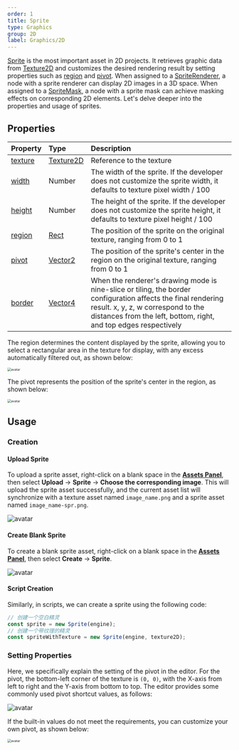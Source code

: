 ```yaml
---
order: 1
title: Sprite
type: Graphics
group: 2D
label: Graphics/2D
---
```


[Sprite](/apis/core/#Sprite) is the most important asset in 2D projects. It retrieves graphic data from [Texture2D](/en/docs/graphics-texture-2d) and customizes the desired rendering result by setting properties such as [region](/apis/core/#Sprite-region) and [pivot](/apis/core/#Sprite-pivot). When assigned to a [SpriteRenderer](/apis/core/#SpriteRenderer), a node with a sprite renderer can display 2D images in a 3D space. When assigned to a [SpriteMask](/en/docs/graphics-2d-spriteMask), a node with a sprite mask can achieve masking effects on corresponding 2D elements. Let's delve deeper into the properties and usage of sprites.

## Properties

| Property                              | Type                              | Description                                                                                             |
| :------------------------------------ | :-------------------------------- | :------------------------------------------------------------------------------------------------------ |
| [texture](/apis/core/#Sprite-texture)  | [Texture2D](/apis/core/#Texture2D) | Reference to the texture                                                                               |
| [width](/apis/core/#Sprite-width)      | Number                            | The width of the sprite. If the developer does not customize the sprite width, it defaults to texture pixel width / 100 |
| [height](/apis/core/#Sprite-height)    | Number                            | The height of the sprite. If the developer does not customize the sprite height, it defaults to texture pixel height / 100 |
| [region](/apis/core/#Sprite-region)    | [Rect](/apis/math/#Rect)           | The position of the sprite on the original texture, ranging from 0 to 1                                   |
| [pivot](/apis/core/#Sprite-pivot)      | [Vector2](/apis/math/#Vector2)     | The position of the sprite's center in the region on the original texture, ranging from 0 to 1           |
| [border](/apis/core/#Sprite-border)    | [Vector4](/apis/math/#Vector4)     | When the renderer's drawing mode is nine-slice or tiling, the border configuration affects the final rendering result. x, y, z, w correspond to the distances from the left, bottom, right, and top edges respectively |

The region determines the content displayed by the sprite, allowing you to select a rectangular area in the texture for display, with any excess automatically filtered out, as shown below:

<img src="https://gw.alipayobjects.com/mdn/rms_7c464e/afts/img/A*ABvvTJnUgpsAAAAAAAAAAAAAARQnAQ" alt="avatar" style="zoom:50%;" />

The pivot represents the position of the sprite's center in the region, as shown below:

<img src="https://gw.alipayobjects.com/mdn/rms_7c464e/afts/img/A*6RyQTpqE4dMAAAAAAAAAAAAAARQnAQ" alt="avatar" style="zoom:50%;" />

## Usage

### Creation

#### Upload Sprite

To upload a sprite asset, right-click on a blank space in the **[Assets Panel](/en/docs/assets-interface)**, then select **Upload** → **Sprite** → **Choose the corresponding image**. This will upload the sprite asset successfully, and the current asset list will synchronize with a texture asset named `image_name.png` and a sprite asset named `image_name-spr.png`.

<img src="https://mdn.alipayobjects.com/huamei_yo47yq/afts/img/A*bRghQqoN1GAAAAAAAAAAAAAADhuCAQ/original" alt="avatar" />

#### Create Blank Sprite

To create a blank sprite asset, right-click on a blank space in the **[Assets Panel](/en/docs/assets-interface)**, then select **Create** → **Sprite**.

<img src="https://mdn.alipayobjects.com/huamei_yo47yq/afts/img/A*Gv96TrKvRkEAAAAAAAAAAAAADhuCAQ/original" alt="avatar" />

#### Script Creation

Similarly, in scripts, we can create a sprite using the following code:

```typescript
// 创建一个空白精灵
const sprite = new Sprite(engine);
// 创建一个带纹理的精灵
const spriteWithTexture = new Sprite(engine, texture2D);
```

### Setting Properties

Here, we specifically explain the setting of the pivot in the editor. For the pivot, the bottom-left corner of the texture is `(0, 0)`, with the X-axis from left to right and the Y-axis from bottom to top. The editor provides some commonly used pivot shortcut values, as follows:

<img src="https://mdn.alipayobjects.com/huamei_w6ifet/afts/img/A*ZKFJR5LdJA0AAAAAAAAAAAAADjCHAQ/original" alt="avatar" style="zoom:100%;" />

If the built-in values do not meet the requirements, you can customize your own pivot, as shown below:

<img src="https://mdn.alipayobjects.com/huamei_w6ifet/afts/img/A*tuZ7QJEl_wsAAAAAAAAAAAAADjCHAQ/original" alt="avatar" style="zoom:50%;" />
